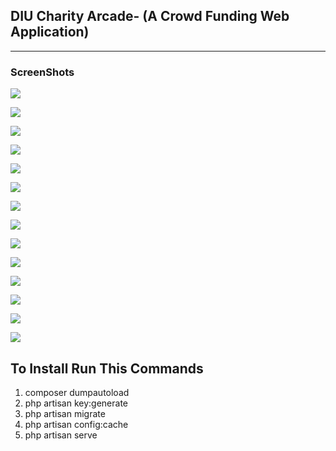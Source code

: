 ## DIU Charity Arcade- (A Crowd Funding Web Application)
_______________________________________________________________________

### ScreenShots
![](https://github.com/thbappy7706/DIU-Charity-Arcade---A-crowd-Funding-Web-Application/blob/master/images/L1.png)
 
 ![](https://github.com/thbappy7706/DIU-Charity-Arcade---A-crowd-Funding-Web-Application/blob/master/images/L2.png)
 
 ![](https://github.com/thbappy7706/DIU-Charity-Arcade---A-crowd-Funding-Web-Application/blob/master/images/s1.png)
 
 ![](https://github.com/thbappy7706/DIU-Charity-Arcade---A-crowd-Funding-Web-Application/blob/master/images/s2.png)
 
 ![](https://github.com/thbappy7706/DIU-Charity-Arcade---A-crowd-Funding-Web-Application/blob/master/images/S22.JPG)
 
 ![](https://github.com/thbappy7706/DIU-Charity-Arcade---A-crowd-Funding-Web-Application/blob/master/images/s3.png)
 
 ![](https://github.com/thbappy7706/DIU-Charity-Arcade---A-crowd-Funding-Web-Application/blob/master/images/s4.png)
 
 ![](https://github.com/thbappy7706/DIU-Charity-Arcade---A-crowd-Funding-Web-Application/blob/master/images/s5.png)
 
  ![](https://github.com/thbappy7706/DIU-Charity-Arcade---A-crowd-Funding-Web-Application/blob/master/images/s6.png)
  
  ![](https://github.com/thbappy7706/DIU-Charity-Arcade---A-crowd-Funding-Web-Application/blob/master/images/S61.JPG)
  
  ![](https://github.com/thbappy7706/DIU-Charity-Arcade---A-crowd-Funding-Web-Application/blob/master/images/s7.png)
  
  ![](https://github.com/thbappy7706/DIU-Charity-Arcade---A-crowd-Funding-Web-Application/blob/master/images/s8.png)
     
   ![](https://github.com/thbappy7706/DIU-Charity-Arcade---A-crowd-Funding-Web-Application/blob/master/images/s9.png)
   
  ![](https://github.com/thbappy7706/DIU-Charity-Arcade---A-crowd-Funding-Web-Application/blob/master/images/s10.png)
  
  ## To Install Run This Commands
   1. composer dumpautoload
   2. php artisan key:generate
   3. php artisan migrate
   4. php artisan config:cache
   5. php artisan serve
   
   
   
   


